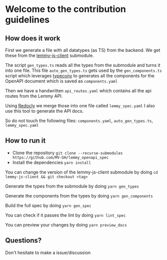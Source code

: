 # Welcome to the contribution guidelines

## How does it work
First we generate a file with all datatypes (as TS) from the backend. We get these from the [lemmy-js-client](https://github.com/LemmyNet/lemmy-js-client) submodule.

The script `gen_types.ts` reads all the types from the submodule and turns it into one file.
This file `auto_gen_types.ts` gets used by the `gen_components.ts` script which leverages [typeconv](https://github.com/grantila/typeconv) 
to generates all the components for the OpenAPI document which is saved as `components.yaml`

Then we have a handwritten `api_routes.yaml` which contains all the api routes from the Lemmy API.

Using [Redocly](https://github.com/Redocly/redocly-cli) we merge those into one file called `lemmy_spec.yaml`
I also use this tool to generate the API docs.

So do not touch the following files: `components.yaml`, `auto_gen_types.ts`, `lemmy_spec.yaml`

## How to run it

- Clone the repository `git clone --recurse-submodules https://github.com/MV-GH/lemmy_openapi_spec`
- Install the dependencies `yarn install`

You can change the version of the lemmy-js-client submodule by doing `cd lemmy-js-client && git checkout <tag>`

Generate the types from the submodule by doing `yarn gen_types`

Generate the components from the types by doing `yarn gen_components`

Build the full spec by doing `yarn gen_spec`

You can check if it passes the lint by doing `yarn lint_spec`

You can preview your changes by doing `yarn preview_docs`

## Questions?
Don't hesitate to make a issue/discussion

